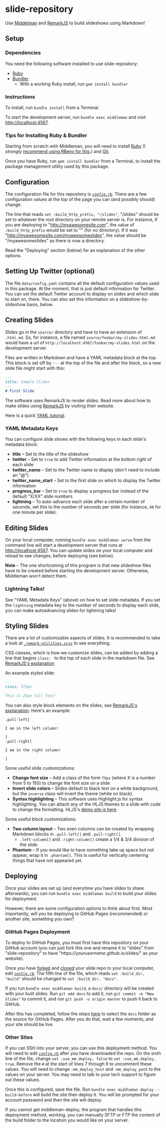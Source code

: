 # slide-repository

Use [Middelman](https://middlemanapp.com/) and [RemarkJS](https://remarkjs.com/#1) to build slideshows using Markdown!

## Setup

### Dependencies

You need the following software installed to use slide-repository:

* [Ruby](https://www.ruby-lang.org/)
* [Bundler](http://bundler.io/)
    - With a working Ruby install, run `gem install bundler`

### Instructions

To install, run `bundle install` from a Terminal.

To start the development server, run `bundle exec middleman` and visit [http://localhost:4567](http://localhost:4567).

### Tips for Installing Ruby & Bundler

Starting from scratch with Middleman, you will need to install [Ruby](https://www.ruby-lang.org) (I *strongly* [recommend using RBenv for this](https://github.com/rbenv/rbenv).) and [Git](http://git-scm.com/).

Once you have Ruby, run `gem install bundler` from a Terminal, to install the package management utility used by this package.

## Configuration

The configuration file for this repository is [`config.rb`](config.rb). There are a few configuration values at the top of the page you can (and possibly should) change.

The line that reads `set :build_http_prefix, "/slides"`, "/slides" should be set to whatever the root directory on your remote server is. For instance, if you are deploying to "http://myawesomesite.com", the value of `:build_http_prefix` would be set to "" (for no directory). If it was "http://myawesomesite.com/myawesomeslides", the value should be "/myawesomeslides" as there is now a directory.

Read the "Deploying" section (below) for an explanation of the other options.

## Setting Up Twitter (optional)

The file `data/config.yaml` contains all the default configuration values used in this package. At the moment, that is just default information for Twitter. You can set the default Twitter account to display on slides and which slide to start on, there. You can also set this information on a slideshow-by-slideshow basis, below.

## Creating Slides

Slides go in the `source/` directory and have to have an extension of `.html.md`. So, for instance, a file named `source/foobar/my-slides.html.md` would have a url of `http://localhost:4567/foobar/my-slides.html` on the development server.

Files are written in Markdown and have a YAML metadata block at the top. This block is set off by `---` at the top of the file and after the block, so a new slide file might start with this:

~~~markdown
---
title: Sample Slides
---
# First Slide
~~~

The software uses RemarkJS to render slides. Read more about how to make slides using [RemarkJS](https://remarkjs.com/#1) by visiting their website.

Here is a quick [YAML tutorial](https://learnxinyminutes.com/docs/yaml/).

### YAML Metadata Keys

You can configure slide shows with the following keys in each slide's metadata block:

* **title** – Set to the title of the slideshow
* **twitter** – Set to `true` to add Twitter information at the bottom right of each slide
* **twitter_name** – Set to the Twitter name to display (don't need to include an "@")
* **twitter_name_start** – Set to the first slide on which to display the Twitter information
* **progress_bar** – Set to `true` to display a progress bar instead of the default "X/XX" slide numbers
* **lightning** – To auto-advance each slide after a certain number of seconds, set this to the number of seconds per slide (for instance, `60` for one minute per slide).

## Editing Slides

On your local computer, running `bundle exec middleman serve` from the command line will start a development server that runs at [http://localhost:4567](http://localhost:4567). You can update slides on your local computer and reload to see changes, before deploying (see below).

**Note** – The one shortcoming of this program is that new slideshow files have to be created before starting the development server. Otherwise, Middleman won't detect them.

### Lightning Talks!

See "YAML Metadata Keys" (above) on how to set slide metadata. If you set the `lightning` metadata key to the number of seconds to display each slide, you can make autoadvancing slides for lightning talks!

## Styling Slides

There are a lot of customizable aspects of slides. It is recommended to take a look at [`_remark-utilities.scss`](source/stylesheets/_remark-utilities.scss) to see everything.

CSS classes, which is how we customize slides, can be added by adding a line that begins `class: ` to the top of each slide in the markdown file. See [RemarkJS's explanation](https://remarkjs.com/#11)

An example styled slide:

~~~markdown
---
class: f25px

This is 25px tall font!
~~~

You can also style block elements on the slides, see [RemarkJS's explanation](https://remarkjs.com/#12). Here's an example:

~~~
.pull-left[

I am in the left column!

]
.pull-right[

I am in the right column!

]
~~~

Some useful slide customizations:

* **Change font size** – Add a class of the form `fXpx` (where X is a number from 5 to 150) to change the font size on a slide
* **Invert slide colors** – Slides default to black text on a white background, but the `inverse` class will invert the theme (white on black).
* **Syntax highlighting** – This software uses Highlight.js for syntax highlighting. You can attach any of the HLJS themes to a slide with code to change the formatting. HLJS's [demo site is here](https://highlightjs.org/static/demo/).

Some useful block customizations:

* **Two column layout** – Two even columns can be created by wrapping Markdown blocks in `.pull-left[]` and `.pull-right[]`.
    - `.left-column[]` and `.right-column[]` create a 1/4 & 3/4 division of the slide.
* **Phantom** – If you would like to have something take up space but not appear, wrap it in `.phantom[]`. This is useful for vertically centering things that have not appeared yet.

## Deploying

Once your slides are set up (and everytime you have slides to share afterwards), you can run `bundle exec middleman build` to build your slides for deployment.

However, there are some configuration options to think about first. Most importantly, will you be deploying to GitHub Pages (recommended) or another site, something you own?

### GitHub Pages Deployment

To deploy to GitHub Pages, you must first have this repository on your GitHub account (you can just fork this one and rename it to "slides" from "slide-repository" to have "https://*yourusername*.github.io/slides/" as your website).

Once you have [forked](https://help.github.com/articles/fork-a-repo/) and [cloned](https://help.github.com/articles/cloning-a-repository/) your slide repo to your local computer, edit [`config.rb`](config.rb). The fifth line of the file, which reads `set :build_dir, "build"` should be changed to `set :build_dir, "docs"`.

If you run `bundle exec middleman build`, a `docs/` directory will be created with your built slides. Run `git add docs` to add it, run `git commit -m "New Slides"` to commit it, and run `git push -u origin master` to push it back to GitHub.

After this has completed, follow the steps [here](https://help.github.com/articles/configuring-a-publishing-source-for-github-pages/#publishing-your-github-pages-site-from-a-docs-folder-on-your-master-branch) to select the `docs` folder as the source for GitHub Pages. After you do that, wait a few moments, and your site should be live.

### Other Sites

If you can SSH into your server, you can use this deployment method. You will need to edit [`config.rb`](config.rb) after you have downloaded the repo. On the sixth line of the file, change `set :use_mm_deploy, false` to `set :use_mm_deploy, true`. Remove the `#` at the start of lines 7 through 9 to uncomment these values. You will need to change `:mm_deploy_host` and `:mm_deploy_path` to the values on your server. You may need to talk to your tech support to figure out these values.

Once this is configured, save the file. Run `bundle exec middleman deploy --build-before` will build the site then deploy it. You will be prompted for your account password and then the site will deploy.

If you cannot get middleman-deploy, the program that handles this deployment method, working, you can manually SFTP or FTP the content of the build folder to the location you would like on your server.